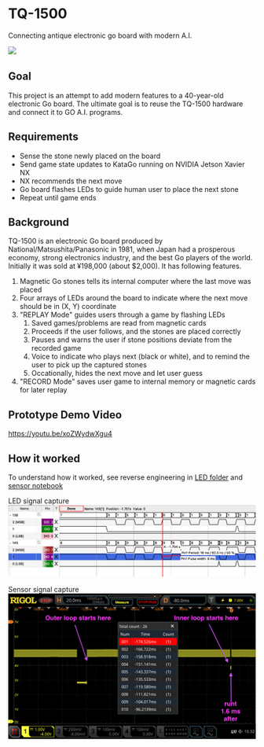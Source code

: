 # TQ-1500
Connecting antique electronic go board with modern A.I.

<img src=TQ-1500-goban.png width="50%">

## Goal
This project is an attempt to add modern features to a 40-year-old electronic Go board. The ultimate goal is to reuse the TQ-1500 hardware and connect it to GO A.I. programs.

## Requirements
* Sense the stone newly placed on the board
* Send game state updates to KataGo running on NVIDIA Jetson Xavier NX
* NX recommends the next move
* Go board flashes LEDs to guide human user to place the next stone
* Repeat until game ends

## Background
TQ-1500 is an electronic Go board produced by National/Matsushita/Panasonic in 1981, when Japan had a prosperous economy, strong electronics industry, and the best Go players of the world. Initially it was sold at ¥198,000 (about $2,000). It has following features.
1. Magnetic Go stones tells its internal computer where the last move was placed
2. Four arrays of LEDs around the board to indicate where the next move should be in (X, Y) coordinate
3. "REPLAY Mode" guides users through a game by flashing LEDs
    1. Saved games/problems are read from magnetic cards
    2. Proceeds if the user follows, and the stones are placed correctly
    3. Pauses and warns the user if stone positions deviate from the recorded game
    4. Voice to indicate who plays next (black or white), and to remind the user to pick up the captured stones
    5. Occationally, hides the next move and let user guess
4. "RECORD Mode" saves user game to internal memory or magnetic cards for later replay

## Prototype Demo Video
https://youtu.be/xoZWydwXgu4

## How it worked
To understand how it worked, see reverse engineering in [LED folder](LED/) and [sensor notebook](sensor/rigol-search.ipynb)

LED signal capture
![LED test](LED/scope-15-17.png)

Sensor signal capture
![sensor test](sensor/search-2.png)
